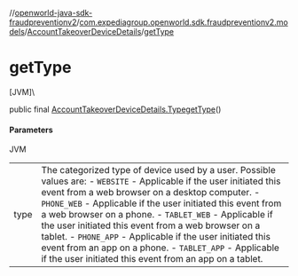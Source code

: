 //[openworld-java-sdk-fraudpreventionv2](../../../index.md)/[com.expediagroup.openworld.sdk.fraudpreventionv2.models](../index.md)/[AccountTakeoverDeviceDetails](index.md)/[getType](get-type.md)

# getType

[JVM]\

public final [AccountTakeoverDeviceDetails.Type](-type/index.md)[getType](get-type.md)()

#### Parameters

JVM

| | |
|---|---|
| type | The categorized type of device used by a user. Possible values are: - `WEBSITE` - Applicable if the user initiated this event from a web browser on a desktop computer. - `PHONE_WEB` - Applicable if the user initiated this event from a web browser on a phone. - `TABLET_WEB` - Applicable if the user initiated this event from a web browser on a tablet. - `PHONE_APP` - Applicable if the user initiated this event from an app on a phone. - `TABLET_APP` - Applicable if the user initiated this event from an app on a tablet. |

